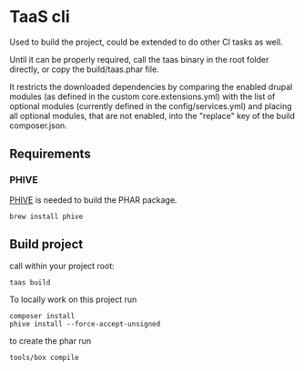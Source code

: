 # TaaS cli

Used to build the project, could be extended to do other CI tasks as well.

Until it can be properly required, call the taas binary in the root folder directly, or copy the build/taas.phar file.

It restricts the downloaded dependencies by comparing the enabled drupal modules (as defined in the custom core.extensions.yml)
with the list of optional modules (currently defined in the config/services.yml) and placing all optional modules, that
are not enabled, into the "replace" key of the build composer.json.

## Requirements

### PHIVE

[PHIVE](https://github.com/phar-io/phive) is needed to build the PHAR package.

    brew install phive

## Build project

call within your project root:

    taas build

To locally work on this project run

    composer install
    phive install --force-accept-unsigned

to create the phar run

    tools/box compile
